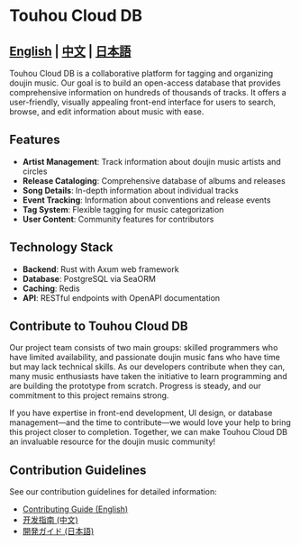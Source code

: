 # Touhou Cloud DB

<h2 style="text-align: left;">
    <a href="README.md">English</a> |
    <a href="./docs/zh_CN/README.md">中文</a> |
    <a href="./docs/ja/README.md">日本語</a>
</h2>

Touhou Cloud DB is a collaborative platform for tagging and organizing doujin music. Our goal is to build an open-access database that provides comprehensive information on hundreds of thousands of tracks. It offers a user-friendly, visually appealing front-end interface for users to search, browse, and edit information about music with ease.

## Features

- **Artist Management**: Track information about doujin music artists and circles
- **Release Cataloging**: Comprehensive database of albums and releases
- **Song Details**: In-depth information about individual tracks
- **Event Tracking**: Information about conventions and release events
- **Tag System**: Flexible tagging for music categorization
- **User Content**: Community features for contributors

## Technology Stack

- **Backend**: Rust with Axum web framework
- **Database**: PostgreSQL via SeaORM
- **Caching**: Redis
- **API**: RESTful endpoints with OpenAPI documentation

## Contribute to Touhou Cloud DB

Our project team consists of two main groups: skilled programmers who have limited availability, and passionate doujin music fans who have time but may lack technical skills. As our developers contribute when they can, many music enthusiasts have taken the initiative to learn programming and are building the prototype from scratch. Progress is steady, and our commitment to this project remains strong.

If you have expertise in front-end development, UI design, or database management—and the time to contribute—we would love your help to bring this project closer to completion. Together, we can make Touhou Cloud DB an invaluable resource for the doujin music community!

## Contribution Guidelines

See our contribution guidelines for detailed information:

- [Contributing Guide (English)](./docs/en_US/CONTRIBUTING.md)
- [开发指南 (中文)](./docs/zh_CN/CONTRIBUTING.md)
- [開発ガイド (日本語)](./docs/ja/CONTRIBUTING.md)
